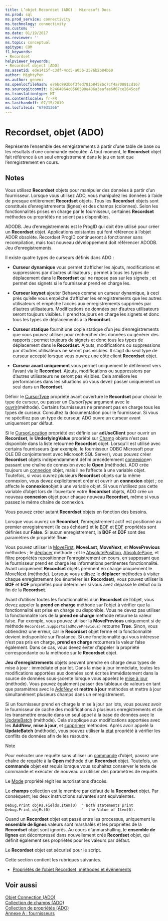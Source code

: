 ```yaml
---
title: L’objet Recordset (ADO) | Microsoft Docs
ms.prod: sql
ms.prod_service: connectivity
ms.technology: connectivity
ms.custom: ''
ms.date: 01/19/2017
ms.reviewer: ''
ms.topic: conceptual
apitype: COM
f1_keywords:
- Recordset
helpviewer_keywords:
- Recordset object [ADO]
ms.assetid: ede1415f-c3df-4cc5-a05b-2576b2b84b60
author: MightyPen
ms.author: genemi
ms.openlocfilehash: e76bc993b6f3fed781b8458bc7cf4a70081cd167
ms.sourcegitcommit: b2464064c0566590e486a3aafae6d67ce2645cef
ms.translationtype: MT
ms.contentlocale: fr-FR
ms.lasthandoff: 07/15/2019
ms.locfileid: "67931366"
---
```

# <a name="recordset-object-ado"></a>Recordset, objet (ADO)
Représente l’ensemble des enregistrements à partir d’une table de base ou les résultats d’une commande exécutée. À tout moment, le **Recordset** objet fait référence à un seul enregistrement dans le jeu en tant que l’enregistrement en cours.  
  
## <a name="remarks"></a>Notes  
 Vous utilisez **Recordset** objets pour manipuler des données à partir d’un fournisseur. Lorsque vous utilisez ADO, vous manipulez les données à l’aide de presque entièrement **Recordset** objets. Tous les **Recordset** objets sont constitués d’enregistrements (lignes) et des champs (colonnes). Selon les fonctionnalités prises en charge par le fournisseur, certaines **Recordset** méthodes ou propriétés ne soient pas disponibles.  
  
 ADODB. Jeu d’enregistrements est le ProgID qui doit être utilisé pour créer un **Recordset** objet. Applications existantes qui font référence à l’objet ADOR obsolète. Recordset ProgID continueront à fonctionner sans recompilation, mais tout nouveau développement doit référencer ADODB. Jeu d’enregistrements.  
  
 Il existe quatre types de curseurs définis dans ADO :  
  
-   **Curseur dynamique** vous permet d’afficher les ajouts, modifications et suppressions par d’autres utilisateurs ; permet à tous les types de déplacement dans le **Recordset** qui ne repose pas sur les signets ; et permet des signets si le fournisseur prend en charge les.  
  
-   **Curseur keyset** ajouter Behaves comme un curseur dynamique, à ceci près qu’elle vous empêche d’afficher les enregistrements que les autres utilisateurs et empêche l’accès aux enregistrements supprimés par d’autres utilisateurs. Modifications de données par d’autres utilisateurs seront toujours visibles. Il prend toujours en charge les signets et donc tous les types de déplacements à la **Recordset**.  
  
-   **Curseur statique** fournit une copie statique d’un jeu d’enregistrements que vous pouvez utiliser pour rechercher des données ou générer des rapports ; permet toujours de signets et donc tous les types de déplacement dans le **Recordset**. Ajouts, modifications ou suppressions par d’autres utilisateurs ne seront pas visibles. Il s’agit du seul type de curseur accepté lorsque vous ouvrez une côté client **Recordset** objet.  
  
-   **Curseur avant uniquement** vous permet uniquement le défilement vers l’avant via le **Recordset**. Ajouts, modifications ou suppressions par d’autres utilisateurs ne seront pas visibles. Cela améliore les performances dans les situations où vous devez passer uniquement un seul dans un **Recordset**.  
  
 Définir le [CursorType](../../../ado/reference/ado-api/cursortype-property-ado.md) propriété avant ouverture le **Recordset** pour choisir le type de curseur, ou passer un *CursorType* argument avec le [ouvrir](../../../ado/reference/ado-api/open-method-ado-recordset.md)(méthode). Certains fournisseurs ne prennent pas en charge tous les types de curseur. Consultez la documentation pour le fournisseur. Si vous ne spécifiez pas un type de curseur, ADO ouvre un curseur avant uniquement par défaut.  
  
 Si le [CursorLocation](../../../ado/reference/ado-api/cursorlocation-property-ado.md) propriété est définie sur **adUseClient** pour ouvrir un **Recordset**, le **UnderlyingValue** propriété sur [Champ](../../../ado/reference/ado-api/field-object.md) objets n’est pas disponible dans la liste retournée **Recordset** objet. Lorsqu’il est utilisé avec certains fournisseurs (par exemple, le fournisseur ODBC Microsoft pour OLE DB conjointement avec Microsoft SQL Server), vous pouvez créer **Recordset** objets indépendamment défini précédemment [connexion](../../../ado/reference/ado-api/connection-object-ado.md)en passant une chaîne de connexion avec le **Open** (méthode). ADO crée toujours un [connexion](../../../ado/reference/ado-api/connection-object-ado.md) objet, mais il ne l’affecte à une variable objet. Toutefois, si vous ouvrez plusieurs **Recordset** objets sur la même connexion, vous devez explicitement créer et ouvrir un **connexion** objet ; ce affecte le **connexion**objet à une variable objet. Si vous n’utilisez pas cette variable d’objet lors de l’ouverture votre **Recordset** objets, ADO crée un nouveau **connexion** objet pour chaque nouveau **Recordset**, même si vous passez le même chaîne de connexion.  
  
 Vous pouvez créer autant **Recordset** objets en fonction des besoins.  
  
 Lorsque vous ouvrez un **Recordset**, l’enregistrement actif est positionné au premier enregistrement (le cas échéant) et le [BOF](../../../ado/reference/ado-api/bof-eof-properties-ado.md) et [EOF](../../../ado/reference/ado-api/bof-eof-properties-ado.md) propriétés sont définies sur **False**. Si aucun enregistrement, la **BOF** et **EOF** sont des paramètres de propriété **True**.  
  
 Vous pouvez utiliser la [MoveFirst](../../../ado/reference/ado-api/movefirst-movelast-movenext-and-moveprevious-methods-ado.md), **MoveLast**, **MoveNext**, et **MovePrevious** méthodes ; le [déplacer](../../../ado/reference/ado-api/move-method-ado.md) méthode ; et le [AbsolutePosition](../../../ado/reference/ado-api/absoluteposition-property-ado.md), [AbsolutePage](../../../ado/reference/ado-api/absolutepage-property-ado.md), et [filtre](../../../ado/reference/ado-api/filter-property.md) propriétés repositionner l’enregistrement en cours, en supposant que le fournisseur prend en charge les informations pertinentes fonctionnalité. Avant uniquement **Recordset** objets prennent en charge uniquement le [MoveNext](../../../ado/reference/ado-api/movefirst-movelast-movenext-and-moveprevious-methods-ado.md) (méthode). Lorsque vous utilisez le **déplacer** méthodes à visiter chaque enregistrement (ou énumérer les **Recordset**), vous pouvez utiliser la **BOF** et **EOF** propriétés pour déterminer si vous avez dépassé le début ou la fin de la **Recordset**.  
  
 Avant d’utiliser toutes les fonctionnalités d’un **Recordset** de l’objet, vous devez appeler la **prend en charge** méthode sur l’objet à vérifier que la fonctionnalité est prise en charge ou disponible. Vous ne devez pas utiliser la fonctionnalité lors de la **prend en charge** méthode retourne la valeur false. Par exemple, vous pouvez utiliser la **MovePrevious** uniquement si de méthode `Recordset.Supports(adMovePrevious)` retourne **True**. Sinon, vous obtiendrez une erreur, car le **Recordset** objet fermé et la fonctionnalité devient indisponible sur l’instance. Si une fonctionnalité qui vous intéresse n’est pas pris en charge, **prend en charge** retournera la valeur false également. Dans ce cas, vous devez éviter d’appeler la propriété correspondante ou la méthode sur le **Recordset** objet.  
  
 **Jeu d’enregistrements** objets peuvent prendre en charge deux types de mise à jour : immédiate et par lot. Dans la mise à jour immédiate, toutes les modifications apportées aux données sont écrites immédiatement dans la source de données sous-jacente lorsque vous appelez le [mise à jour](../../../ado/reference/ado-api/update-method.md) (méthode). Vous pouvez également passer des tableaux de valeurs en tant que paramètres avec le [AddNew](../../../ado/reference/ado-api/addnew-method-ado.md) et **mettre à jour** méthodes et mettre à jour simultanément plusieurs champs dans un enregistrement.  
  
 Si un fournisseur prend en charge la mise à jour par lots, vous pouvez avoir le fournisseur de cache des modifications à plusieurs enregistrements et de les transmettre ensuite dans un seul appel à la base de données avec le [UpdateBatch](../../../ado/reference/ado-api/updatebatch-method.md) (méthode). Cela s’applique aux modifications apportées avec les **AddNew**, **mise à jour**, et [supprimer](../../../ado/reference/ado-api/delete-method-ado-recordset.md) méthodes. Après avoir appelé la **UpdateBatch** (méthode), vous pouvez utiliser la [état](../../../ado/reference/ado-api/status-property-ado-recordset.md) propriété à vérifier les conflits de données afin de les résoudre.  
  
> [!NOTE]
>  Pour exécuter une requête sans utiliser un [commande](../../../ado/reference/ado-api/command-object-ado.md) d’objet, passez une chaîne de requête à la **Open** méthode d’un **Recordset** objet. Toutefois, un **commande** objet est requis lorsque vous souhaitez conserver le texte de commande et exécuter de nouveau ou utiliser des paramètres de requête.  
  
 Le [Mode](../../../ado/reference/ado-api/mode-property-ado.md) propriété régit les autorisations d’accès.  
  
 Le **champs** collection est le membre par défaut de la **Recordset** objet. Par conséquent, les deux instructions suivantes sont équivalentes.  
  
```  
Debug.Print objRs.Fields.Item(0)  ' Both statements print   
Debug.Print objRs(0)              '  the Value of Item(0).  
```  
  
 Quand un **Recordset** objet est passé entre les processus, uniquement le **ensemble de lignes** valeurs sont marshalés et les propriétés de la **Recordset** objet sont ignorés. Au cours d’unmarshalling, le **ensemble de lignes** est décompressé dans nouvellement créé **Recordset** objet, qui définit également ses propriétés pour les valeurs par défaut.  
  
 Le **Recordset** objet est sécurisé pour le script.  
  
 Cette section contient les rubriques suivantes.  
  
-   [Propriétés de l’objet Recordset, méthodes et événements](../../../ado/reference/ado-api/recordset-object-properties-methods-and-events.md)  
  
## <a name="see-also"></a>Voir aussi  
 [Objet Connection (ADO)](../../../ado/reference/ado-api/connection-object-ado.md)   
 [Collection de champs (ADO)](../../../ado/reference/ado-api/fields-collection-ado.md)   
 [Collection de propriétés (ADO)](../../../ado/reference/ado-api/properties-collection-ado.md)   
 [Annexe A : fournisseurs](../../../ado/guide/appendixes/appendix-a-providers.md)

